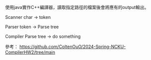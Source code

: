 使用java實作C++編譯器，讀取指定路徑的檔案後會將應有的output輸出。

Scanner  char -> token

Parser  token -> Parse tree

Compiler  Parse tree -> do something

參考：
https://github.com/ColtenOuO/2024-Spring-NCKU-CompilerHW2/tree/main
